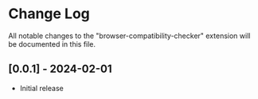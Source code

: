# Change Log

All notable changes to the "browser-compatibility-checker" extension will be documented in this file.

## [0.0.1] - 2024-02-01

- Initial release

